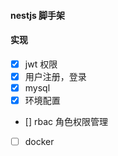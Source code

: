 #### nestjs 脚手架
>

#### 实现
* [x] jwt 权限
* [x] 用户注册，登录
* [x] mysql
* [x] 环境配置
* [] rbac 角色权限管理
* [ ] docker
